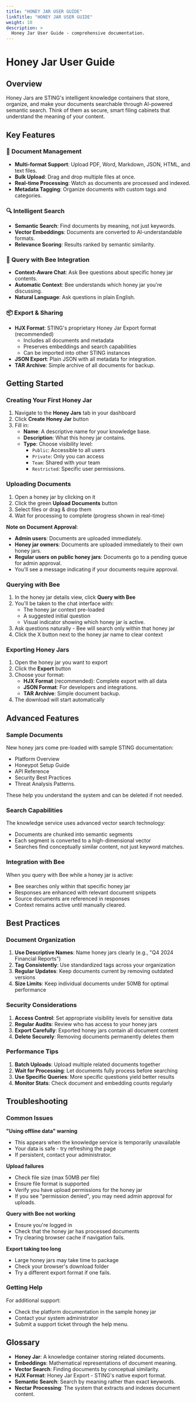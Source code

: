 ```yaml
---
title: "HONEY JAR USER GUIDE"
linkTitle: "HONEY JAR USER GUIDE"
weight: 10
description: >
  Honey Jar User Guide - comprehensive documentation.
---
```


# Honey Jar User Guide

## Overview

Honey Jars are STING's intelligent knowledge containers that store, organize, and make your documents searchable through AI-powered semantic search. Think of them as secure, smart filing cabinets that understand the meaning of your content.

## Key Features

### 🍯 Document Management
- **Multi-format Support**: Upload PDF, Word, Markdown, JSON, HTML, and text files.
- **Bulk Upload**: Drag and drop multiple files at once.
- **Real-time Processing**: Watch as documents are processed and indexed.
- **Metadata Tagging**: Organize documents with custom tags and categories.

### 🔍 Intelligent Search
- **Semantic Search**: Find documents by meaning, not just keywords.
- **Vector Embeddings**: Documents are converted to AI-understandable formats.
- **Relevance Scoring**: Results ranked by semantic similarity.

### 🐝 Query with Bee Integration
- **Context-Aware Chat**: Ask Bee questions about specific honey jar contents.
- **Automatic Context**: Bee understands which honey jar you're discussing.
- **Natural Language**: Ask questions in plain English.

### 📦 Export & Sharing
- **HJX Format**: STING's proprietary Honey Jar Export format (recommended)
  - Includes all documents and metadata
  - Preserves embeddings and search capabilities
  - Can be imported into other STING instances
- **JSON Export**: Plain JSON with all metadata for integration.
- **TAR Archive**: Simple archive of all documents for backup.

## Getting Started

### Creating Your First Honey Jar

1. Navigate to the **Honey Jars** tab in your dashboard
2. Click **Create Honey Jar** button
3. Fill in:
   - **Name**: A descriptive name for your knowledge base.
   - **Description**: What this honey jar contains.
   - **Type**: Choose visibility level:
     - `Public`: Accessible to all users
     - `Private`: Only you can access
     - `Team`: Shared with your team
     - `Restricted`: Specific user permissions.

### Uploading Documents

1. Open a honey jar by clicking on it
2. Click the green **Upload Documents** button
3. Select files or drag & drop them
4. Wait for processing to complete (progress shown in real-time)

**Note on Document Approval**:
- **Admin users**: Documents are uploaded immediately.
- **Honey jar owners**: Documents are uploaded immediately to their own honey jars.
- **Regular users on public honey jars**: Documents go to a pending queue for admin approval.
- You'll see a message indicating if your documents require approval.

### Querying with Bee

1. In the honey jar details view, click **Query with Bee**
2. You'll be taken to the chat interface with:
   - The honey jar context pre-loaded
   - A suggested initial question
   - Visual indicator showing which honey jar is active.
3. Ask questions naturally - Bee will search only within that honey jar
4. Click the X button next to the honey jar name to clear context

### Exporting Honey Jars

1. Open the honey jar you want to export
2. Click the **Export** button
3. Choose your format:
   - **HJX Format** (recommended): Complete export with all data
   - **JSON Format**: For developers and integrations.
   - **TAR Archive**: Simple document backup.
4. The download will start automatically

## Advanced Features

### Sample Documents

New honey jars come pre-loaded with sample STING documentation:
- Platform Overview
- Honeypot Setup Guide
- API Reference
- Security Best Practices
- Threat Analysis Patterns.

These help you understand the system and can be deleted if not needed.

### Search Capabilities

The knowledge service uses advanced vector search technology:
- Documents are chunked into semantic segments
- Each segment is converted to a high-dimensional vector
- Searches find conceptually similar content, not just keyword matches.

### Integration with Bee

When you query with Bee while a honey jar is active:
- Bee searches only within that specific honey jar
- Responses are enhanced with relevant document snippets
- Source documents are referenced in responses
- Context remains active until manually cleared.

## Best Practices

### Document Organization

1. **Use Descriptive Names**: Name honey jars clearly (e.g., "Q4 2024 Financial Reports")
2. **Tag Consistently**: Use standardized tags across your organization
3. **Regular Updates**: Keep documents current by removing outdated versions
4. **Size Limits**: Keep individual documents under 50MB for optimal performance

### Security Considerations

1. **Access Control**: Set appropriate visibility levels for sensitive data
2. **Regular Audits**: Review who has access to your honey jars
3. **Export Carefully**: Exported honey jars contain all document content
4. **Delete Securely**: Removing documents permanently deletes them

### Performance Tips

1. **Batch Uploads**: Upload multiple related documents together
2. **Wait for Processing**: Let documents fully process before searching
3. **Use Specific Queries**: More specific questions yield better results
4. **Monitor Stats**: Check document and embedding counts regularly

## Troubleshooting

### Common Issues

**"Using offline data" warning**
- This appears when the knowledge service is temporarily unavailable
- Your data is safe - try refreshing the page
- If persistent, contact your administrator.

**Upload failures**
- Check file size (max 50MB per file)
- Ensure file format is supported
- Verify you have upload permissions for the honey jar
- If you see "permission denied", you may need admin approval for uploads.

**Query with Bee not working**
- Ensure you're logged in
- Check that the honey jar has processed documents
- Try clearing browser cache if navigation fails.

**Export taking too long**
- Large honey jars may take time to package
- Check your browser's download folder
- Try a different export format if one fails.

### Getting Help

For additional support:
- Check the platform documentation in the sample honey jar
- Contact your system administrator
- Submit a support ticket through the help menu.

## Glossary

- **Honey Jar**: A knowledge container storing related documents.
- **Embeddings**: Mathematical representations of document meaning.
- **Vector Search**: Finding documents by conceptual similarity.
- **HJX Format**: Honey Jar Export - STING's native export format.
- **Semantic Search**: Search by meaning rather than exact keywords.
- **Nectar Processing**: The system that extracts and indexes document content.